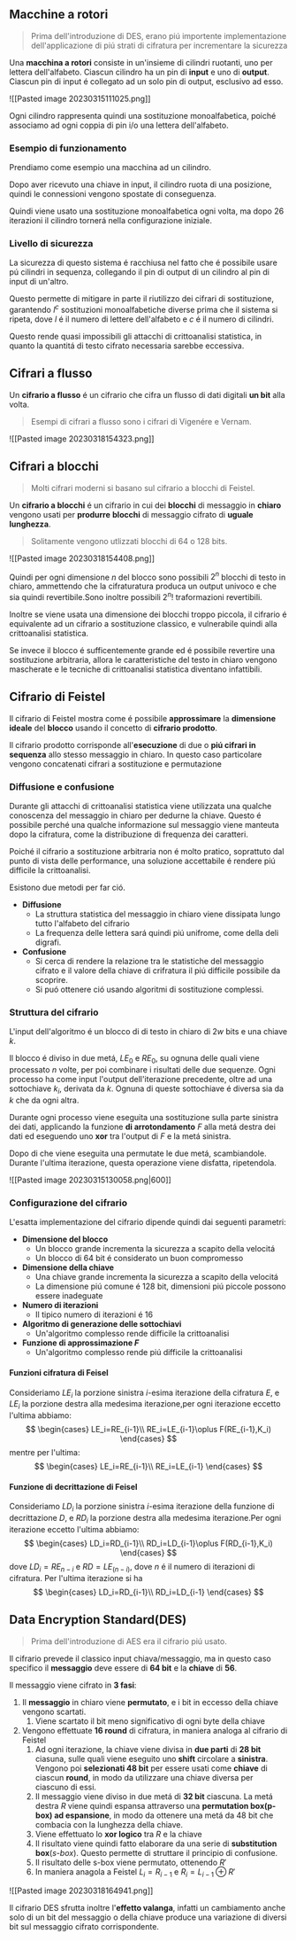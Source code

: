 ## Macchine a rotori

> Prima dell'introduzione di DES, erano piú importente implementazione dell'applicazione di piú strati di cifratura per incrementare la sicurezza

Una **macchina a rotori** consiste in un'insieme di cilindri ruotanti, uno per lettera dell'alfabeto.
Ciascun cilindro ha un pin di **input** e uno di **output**. Ciascun pin di input é collegato ad un solo pin di output, esclusivo ad esso.

![[Pasted image 20230315111025.png]]

Ogni cilindro rappresenta quindi una sostituzione monoalfabetica, poiché associamo ad ogni coppia di pin i/o una lettera dell'alfabeto.
### Esempio di funzionamento
Prendiamo come esempio una macchina ad un cilindro.

Dopo aver ricevuto una chiave in input, il cilindro ruota di una posizione, quindi le connessioni vengono spostate di conseguenza.

Quindi viene usato una sostituzione monoalfabetica ogni volta, ma dopo 26 iterazioni il cilindro tornerá nella configurazione iniziale.
### Livello di sicurezza
La sicurezza di questo sistema é racchiusa nel fatto che é possibile usare pú cilindri in sequenza, collegando il pin di output di un cilindro al pin di input di un'altro.

Questo permette di mitigare in parte il riutilizzo dei cifrari di sostituzione, garantendo $l^c$ sostituzioni monoalfabetiche diverse prima che il sistema si ripeta, dove $l$ é il numero di lettere dell'alfabeto e $c$ é il numero di cilindri.

Questo rende quasi impossibili gli attacchi di crittoanalisi statistica, in quanto la quantitá di testo cifrato necessaria sarebbe eccessiva.
## Cifrari a flusso
Un **cifrario a flusso** é un cifrario che cifra un flusso di dati digitali **un bit** alla volta.

> Esempi di cifrari a flusso sono i cifrari di Vigenére e Vernam.

![[Pasted image 20230318154323.png]]
## Cifrari a blocchi
> Molti cifrari moderni si basano sul cifrario a blocchi di Feistel.

Un **cifrario a blocchi** é un cifrario in cui dei **blocchi** di messaggio in **chiaro** vengono usati per **produrre** **blocchi** di messaggio cifrato di **uguale lunghezza**.

> Solitamente vengono utlizzati blocchi di 64 o 128 bits.

![[Pasted image 20230318154408.png]]

Quindi per ogni dimensione $n$ del blocco sono possibili $2^n$ blocchi di testo in chiaro, ammettendo che la cifraturatura produca un output univoco e che sia quindi revertibile.Sono inoltre possibili $2^n!$ traformazioni revertibili.

Inoltre se viene usata una dimensione dei blocchi troppo piccola, il cifrario é equivalente ad un cifrario a sostituzione classico, e vulnerabile quindi alla crittoanalisi statistica.

Se invece il blocco é sufficentemente grande ed é possibile revertire una sostituzione arbitraria, allora le caratteristiche del testo in chiaro vengono mascherate e le tecniche di crittoanalisi statistica diventano infattibili.
## Cifrario di Feistel
Il cifrario di Feistel mostra come é possibile **approssimare** la **dimensione ideale** del **blocco** usando il concetto di **cifrario prodotto**.

Il cifrario prodotto corrisponde all'**esecuzione** di due o **piú cifrari in sequenza** allo stesso messaggio in chiaro. In questo caso particolare vengono concatenati cifrari a sostituzione e permutazione
### Diffusione e confusione
Durante gli attacchi di crittoanalisi statistica viene utilizzata una qualche conoscenza del messaggio in chiaro per dedurne la chiave. Questo é possibile perché una qualche informazione sul messaggio viene manteuta dopo la cifratura, come la distribuzione di frequenza dei caratteri.

Poiché il cifrario a sostituzione arbitraria non é molto pratico, soprattuto dal punto di vista delle performance, una soluzione accettabile é rendere piú difficile la crittoanalisi.

Esistono due metodi per far ció.
- **Diffusione**
	- La struttura statistica del messaggio in chiaro viene dissipata lungo tutto l'alfabeto del cifrario
	- La frequenza delle lettera sará quindi piú unifrome, come della deli digrafi.
- **Confusione**
	- Si cerca di rendere la relazione tra le statistiche del messaggio cifrato e il valore della chiave di crifratura il piú difficile possibile da scoprire.
	- Si puó ottenere ció usando algoritmi di sostituzione complessi.
### Struttura del cifrario
L'input dell'algoritmo é un blocco di di testo in chiaro di $2w$ bits e una chiave $k$.

Il blocco é diviso in due metá, $LE_0$ e $RE_0$, su ognuna delle quali viene processato $n$ volte, per poi combinare i risultati delle due sequenze.
Ogni processo ha come input l'output dell'iterazione precedente, oltre ad una sottochiave $k_i$, derivata da $k$. Ognuna di queste sottochiave é diversa sia da $k$ che da ogni altra.

Durante ogni processo viene eseguita una sostituzione sulla parte sinistra dei dati, applicando la funzione **di arrotondamento** $F$ alla metá destra dei dati ed eseguendo uno **xor** tra l'output di $F$ e la metá sinistra.

Dopo di che viene eseguita una permutate le due metá, scambiandole. Durante l'ultima iterazione, questa operazione viene disfatta, ripetendola.

![[Pasted image 20230315130058.png|600]]

### Configurazione del cifrario
L'esatta implementazione del cifrario dipende quindi dai seguenti parametri:
- **Dimensione del blocco**
	- Un blocco grande incrementa la sicurezza a scapito della velocitá
	- Un blocco di 64 bit é considerato un buon compromesso
- **Dimensione della chiave**
	- Una chiave grande incrementa la sicurezza a scapito della velocitá
	- La dimensione piú comune é 128 bit, dimensioni piú piccole possono essere inadeguate
- **Numero di iterazioni**
	- Il tipico numero di iterazioni é 16
- **Algoritmo di generazione delle sottochiavi**
	- Un'algoritmo complesso rende difficile la crittoanalisi
- **Funzione di approssimazione $F$**
	- Un'algoritmo complesso rende piú difficile la crittoanalisi

#### Funzioni cifratura di Feisel
Consideriamo $LE_i$ la porzione sinistra $i$-esima iterazione della cifratura $E$, e $LE_i$ la porzione destra alla medesima iterazione,per ogni iterazione eccetto l'ultima abbiamo:
$$
\begin{cases}
LE_i=RE_{i-1}\\
RE_i=LE_{i-1}\oplus F(RE_{i-1},K_i)
\end{cases}
$$
mentre per l'ultima:
$$
\begin{cases}
LE_i=RE_{i-1}\\
RE_i=LE_{i-1}
\end{cases}
$$
#### Funzione di decrittazione di Feisel
Consideriamo $LD_i$ la porzione sinistra $i$-esima iterazione della funzione di decrittazione $D$, e $RD_i$ la porzione destra alla medesima iterazione.Per ogni iterazione eccetto l'ultima abbiamo:
$$
\begin{cases}
LD_i=RD_{i-1}\\
RD_i=LD_{i-1}\oplus F(RD_{i-1},K_i)
\end{cases}
$$
dove $LD_i=RE_{n-i}$ e $RD=LE_(n-i)$, dove $n$ é il numero di iterazioni di cifratura.
Per l'ultima iterazione si ha
$$
\begin{cases}
LD_i=RD_{i-1}\\
RD_i=LD_{i-1}
\end{cases}
$$
## Data Encryption Standard(DES)
> Prima dell'introduzione di AES era il cifrario piú usato.

Il cifrario prevede il classico input chiava/messaggio, ma in questo caso specifico il **messaggio** deve essere di **64 bit** e la **chiave** di **56**.

Il messaggio viene cifrato in **3 fasi**:
1. Il **messaggio** in chiaro viene **permutato**, e i bit in eccesso della chiave vengono scartati.
	1. Viene scartato il bit meno significativo di ogni byte della chiave
2. Vengono effettuate **16 round** di cifratura, in maniera analoga al cifrario di Feistel
	1. Ad ogni iterazione, la chiave viene divisa in **due parti** di **28 bit** ciasuna, sulle quali viene eseguito uno **shift** circolare a **sinistra**. Vengono poi **selezionati 48 bit** per essere usati come **chiave** di ciascun **round**, in modo da utilizzare una chiave diversa per ciascuno di essi.
	2. Il messaggio viene diviso in due metá di **32 bit** ciascuna. La metá destra $R$ viene quindi espansa attraverso una **permutation box(p-box) ad espansione**, in modo da ottenere una metá da 48 bit che combacia con la lunghezza della chiave.
	3. Viene effettuato lo **xor logico** tra $R$ e la chiave
	4. Il risultato viene quindi fatto elaborare da una serie di **substitution box**(*s-box*). Questo permette di struttare il principio di confusione.
	5. Il risultato delle s-box viene permutato, ottenendo $R'$
	6. In maniera anagola a Feistel $L_i=R_{i-1}$ e $R_i=L_{i-1}\oplus R'$

![[Pasted image 20230318164941.png]]

Il cifrario DES sfrutta inoltre l'**effetto valanga**, infatti un cambiamento anche solo di un bit del messaggio o della chiave produce una variazione di diversi bit sul messaggio cifrato corrispondente.